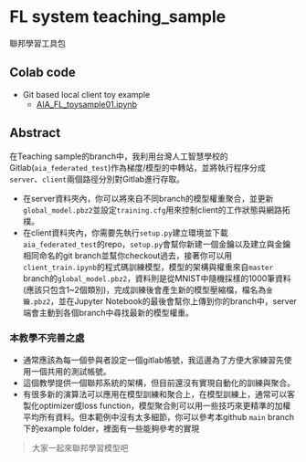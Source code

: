 # FL system teaching_sample
聯邦學習工具包

## Colab code
- Git based local client toy example 
  - [AIA_FL_toysample01.ipynb](https://colab.research.google.com/drive/10GUSXxDzE68AwbYLPDUyDPnAmasQydTG?usp=sharing)

## Abstract 
在Teaching sample的branch中，我利用台灣人工智慧學校的Gitlab(`aia_federated_test`)作為梯度/模型的中轉站，並將執行程序分成`server`、`client`兩個路徑分別對Gitlab進行存取。
- 在server資料夾內，你可以將來自不同branch的模型權重聚合，並更新`global_model.pbz2`並設定`training.cfg`用來控制client的工作狀態與網路拓樸。
- 在client資料夾內，你需要先執行`setup.py`建立環境並下載`aia_federated_test`的repo，`setup.py`會幫你新建一個金鑰以及建立與金鑰相同命名的git branch並幫你checkout過去，接著你可以用`client_train.ipynb`的程式碼訓練模型，模型的架構與權重來自`master` branch的`global_model.pbz2`，資料則是從MNIST中隨機採樣的1000筆資料(應該只包含1~2個類別)，完成訓練後會產生新的模型壓縮檔，檔名為`金鑰.pbz2`，並在Jupyter Notebook的最後會幫你上傳到你的branch中，server端會主動到各個branch中尋找最新的模型權重。

### 本教學不完善之處
- 通常應該為每一個參與者設定一個gitlab帳號，我這邊為了方便大家練習先使用一個共用的測試帳號。
- 這個教學提供一個聯邦系統的架構，但目前還沒有實現自動化的訓練與聚合。
- 有很多新的演算法可以應用在模型訓練和聚合上，在模型訓練上，通常可以客製化optimizer或loss function，模型聚合則可以用一些技巧來更精準的加權平均所有資料。但本範例中沒有太多細節，你可以參考本github `main` branch下的example folder，裡面有一些能夠參考的實現

> 大家一起來聯邦學習模型吧
